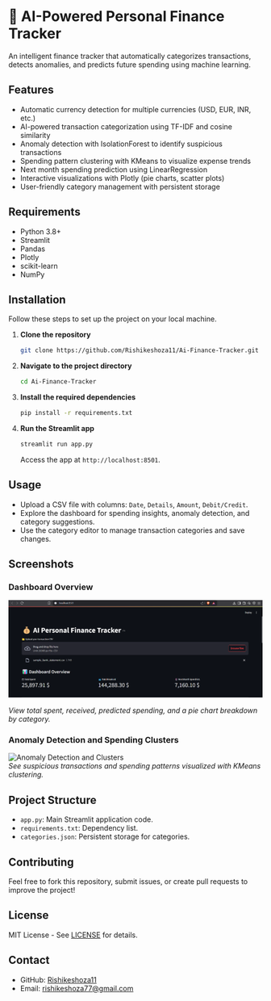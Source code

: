 # 💸 AI-Powered Personal Finance Tracker

An intelligent finance tracker that automatically categorizes transactions, detects anomalies, and predicts future spending using machine learning.

## Features
- Automatic currency detection for multiple currencies (USD, EUR, INR, etc.)
- AI-powered transaction categorization using TF-IDF and cosine similarity
- Anomaly detection with IsolationForest to identify suspicious transactions
- Spending pattern clustering with KMeans to visualize expense trends
- Next month spending prediction using LinearRegression
- Interactive visualizations with Plotly (pie charts, scatter plots)
- User-friendly category management with persistent storage

## Requirements
- Python 3.8+
- Streamlit
- Pandas
- Plotly
- scikit-learn
- NumPy

## Installation

Follow these steps to set up the project on your local machine.

1. **Clone the repository**  
   ```bash
   git clone https://github.com/Rishikeshoza11/Ai-Finance-Tracker.git
   ```

2. **Navigate to the project directory**  
   ```bash
   cd Ai-Finance-Tracker
   ```

3. **Install the required dependencies**  
   ```bash
   pip install -r requirements.txt
   ```

4. **Run the Streamlit app**  
   ```bash
   streamlit run app.py
   ```
   Access the app at `http://localhost:8501`.

## Usage
- Upload a CSV file with columns: `Date`, `Details`, `Amount`, `Debit/Credit`.
- Explore the dashboard for spending insights, anomaly detection, and category suggestions.
- Use the category editor to manage transaction categories and save changes.

## Screenshots

### Dashboard Overview
![Dashboard Overview](https://github.com/Rishikeshoza11/Ai-Finance-Tracker/blob/ca7215fec395d5ca00136fa6a687bad374959bbc/Screenshot1.png) 

*View total spent, received, predicted spending, and a pie chart breakdown by category.*

### Anomaly Detection and Spending Clusters
![Anomaly Detection and Clusters](insert-anomalies-clusters-image-url-here)  
*See suspicious transactions and spending patterns visualized with KMeans clustering.*

## Project Structure
- `app.py`: Main Streamlit application code.
- `requirements.txt`: Dependency list.
- `categories.json`: Persistent storage for categories.

## Contributing
Feel free to fork this repository, submit issues, or create pull requests to improve the project!

## License
MIT License - See [LICENSE](LICENSE) for details.

## Contact
- GitHub: [Rishikeshoza11](https://github.com/Rishikeshoza11)
- Email: rishikeshoza77@gmail.com
